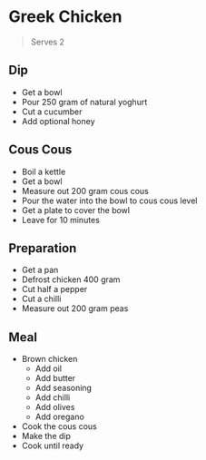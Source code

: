 # Greek Chicken

> Serves 2

## Dip

- Get a bowl
- Pour 250 gram of natural yoghurt
- Cut a cucumber
- Add optional honey

## Cous Cous

- Boil a kettle
- Get a bowl
- Measure out 200 gram cous cous
- Pour the water into the bowl to cous cous level
- Get a plate to cover the bowl
- Leave for 10 minutes

## Preparation

- Get a pan
- Defrost chicken 400 gram
- Cut half a pepper
- Cut a chilli
- Measure out 200 gram peas

## Meal

- Brown chicken
  - Add oil
  - Add butter
  - Add seasoning
  - Add chilli
  - Add olives
  - Add oregano
- Cook the cous cous
- Make the dip
- Cook until ready
